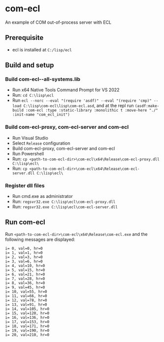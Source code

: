 # com-ecl
An example of COM out-of-process server with ECL

## Prerequisite

- ecl is installed at `C:/lisp/ecl`

## Build and setup

### Build com-ecl--all-systems.lib

- Run x64 Native Tools Command Prompt for VS 2022
- Run: `cd C:\lisp\ecl`
- Run `ecl --norc --eval "(require 'asdf)" --eval "(require 'cmp)" --load C:\lisp\com-ecl\lisp\com-ecl.asd`, and at the repl run `(asdf:make-build :com-ecl :type :static-library :monolithic t :move-here "./" :init-name "com_ecl_init")`

### Build com-ecl-proxy, com-ecl-server and com-ecl

- Run Visual Studio
- Select `Release` configuration
- Build com-ecl-proxy,  com-ecl-server and com-ecl
- Run Powershell
- Run: `cp <path-to-com-ecl-dir>\com-ecl\x64\Release\com-ecl-proxy.dll C:\lisp\ecl\`
- Run: `cp <path-to-com-ecl-dir>\com-ecl\x64\Release\com-ecl-server.dll C:\lisp\ecl\`

### Register dll files

- Run cmd.exe as administrator
- Run: `regsvr32.exe C:\lisp\ecl\com-ecl-proxy.dll`
- Run: `regsvr32.exe C:\lisp\ecl\com-ecl-server.dll`

## Run com-ecl

Run `<path-to-com-ecl-dir>\com-ecl\x64\Release\com-ecl.exe` and the following messages are displayed:

```
i= 0, val=0, hr=0
i= 1, val=1, hr=0
i= 2, val=3, hr=0
i= 3, val=6, hr=0
i= 4, val=10, hr=0
i= 5, val=15, hr=0
i= 6, val=21, hr=0
i= 7, val=28, hr=0
i= 8, val=36, hr=0
i= 9, val=45, hr=0
i= 10, val=55, hr=0
i= 11, val=66, hr=0
i= 12, val=78, hr=0
i= 13, val=91, hr=0
i= 14, val=105, hr=0
i= 15, val=120, hr=0
i= 16, val=136, hr=0
i= 17, val=153, hr=0
i= 18, val=171, hr=0
i= 19, val=190, hr=0
i= 20, val=210, hr=0
```
